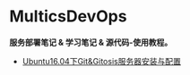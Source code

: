 # MulticsDevOps
__服务部署笔记 & 学习笔记 & 源代码-使用教程。__
* [Ubuntu16.04下Git&Gitosis服务器安装与配置](https://github.com/MulticsYin/MulticsDevOps/blob/master/Ubuntu16.04%E4%B8%8BGit%26Gitosis%E6%9C%8D%E5%8A%A1%E5%99%A8%E5%AE%89%E8%A3%85%E4%B8%8E%E9%85%8D%E7%BD%AE.md)
